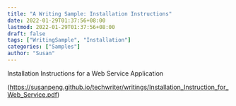 ```yaml
---
title: "A Writing Sample: Installation Instructions"
date: 2022-01-29T01:37:56+08:00
lastmod: 2022-01-29T01:37:56+08:00
draft: false
tags: ["WritingSample", "Installation"]
categories: ["Samples"]
author: "Susan"
---
```

Installation Instructions for a Web Service Application
 
(https://susanpeng.github.io/techwriter/writings/Installation_Instruction_for_Web_Service.pdf)